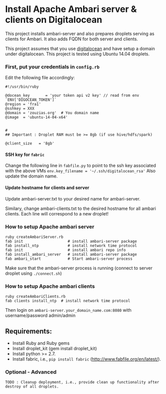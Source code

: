 # Install Apache Ambari server & clients on Digitalocean

This project installs ambari-server and also prepares droplets serving as clients for Ambari. It also adds FQDN for both server and clients.

This project assumes that you use [digitalocean](https://www.digitalocean.com/) and have setup a domain under digitalocean. This project is tested using Ubuntu 14.04 droplets.

### First, put your credentials in `config.rb`

Edit the following file accordingly:

```
#!/usr/bin/ruby

@docean_key       = 'your token api v2 key' // read from env `ENV['DIGOCEAN_TOKEN']`
@region = 'fra1'
@sshkey = XXX
@domain = 'zouzias.org'  # You domain name
@image  = 'ubuntu-14-04-x64'


#
## Important : Droplet RAM must be >= 8gb (if use hive/hdfs/spark)

@client_size   = '8gb'

```

#### SSH key for `fabric`

Change the following line in `fabfile.py` to point to the ssh key associated with the above VMs
`env.key_filename = '~/.ssh/digitalocean_rsa'` Also update the domain name.

#### Update hostname for clients and server

Update ambari-server.txt to your desired name for ambari-server.

Similary, change ambari-clients.txt to the desired hostname for all ambari clients. Each line will correspond to a new droplet!

### How to setup Apache ambari server

```
ruby createAmbariServer.rb
fab init                    # install ambari-server package
fab install_ntp             # install network time protocol
fab init                    # install ambari repo info
fab install_ambari_server   # install ambari-server package
fab ambari_start            # Start ambari-server process
```
Make sure that the ambari-server process is running (connect to server droplet using `./connect.sh`)

### How to setup Apache ambari clients

```
ruby createAmbariClients.rb
fab clients install_ntp  # install network time protocol
```

Then login on `ambari-server.your_domain_name.com:8080` with username/password admin/admin

## Requirements:

* Install Ruby and Ruby gems
* Install droplet_kit (gem install droplet_kit)
* Install python >= 2.7.
* Install fabric, i.e., `pip install fabric` (http://www.fabfile.org/en/latest/).


### Optional - Advanced

```
TODO : Cleanup deployment, i.e., provide clean up functionality after destroy of all droplets.
```
